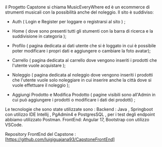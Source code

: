 il Progetto Capstone si chiama MusicEveryWhere ed è un ecommerce di strumenti musicali con la possibilità anche del noleggio. 
Il sito è suddiviso:
- Auth ( Login e Register per loggare o registrarsi al sito ) ;
- Home ( dove sono presenti tutti gli stumenti con la barra di ricerca e la suddivisione in categoria );
- Profilo ( pagina dedicata ai dati utente che si è loggato in cui è possibile poter modificare i propri dati e aggiungere o cambiare la foto avatar);
- Carrello ( pagina dedicata al carrello dove vengono inseriti i prodotti che l'utente vuole acquistare );
- Noleggio ( pagina dedicata al noleggio dove vengono inseriti i prodotti che l'utente vuole solo noleggiare in cui inserire anche la città dove si vuole effettuare il noleggio );

- Aggiungi Prodotto e Modifica Prodotto ( pagine visibili sono all'Admin in cui può aggiungere i prodotti o modificare i dati dei prodotti) ;



Le tecnologie che sono state utilizzate sono :
Backend : Java , Springboot con utilizzo IDE Intellij , PgAdmin4 e PostgresSQL , per i test degli endpoint abbiamo utilizzato Postman.
FrontEnd: Angular 17, Bootstrap con utilizzo VSCode.


Repository FrontEnd del Capstone : [https://github.com/luigiguajana93/CapstoneFrontEnd]

